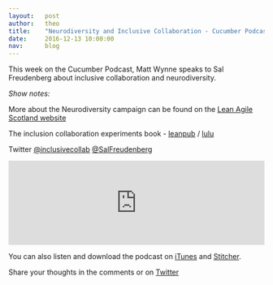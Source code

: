 ```yaml
---
layout:   post
author:   theo
title:    "Neurodiversity and Inclusive Collaboration - Cucumber Podcast"
date:     2016-12-13 10:00:00
nav:      blog
---
```


This week on the Cucumber Podcast, Matt Wynne speaks to Sal Freudenberg about inclusive collaboration and neurodiversity.

*Show notes:*

More about the Neurodiversity campaign can be found on the [Lean Agile Scotland website](http://leanagile.scot/workshops/inclusive-collaboration/)

The inclusion collaboration experiments book - [leanpub](https://leanpub.com/theinclusivecollaborationexperiments) / [lulu](http://www.lulu.com/shop/http://www.lulu.com/shop/sal-freudenberg-and-katherine-kirk/the-inclusive-collaboration-experiments/paperback/product-22927832.html)

Twitter
[@inclusivecollab](https://twitter.com/inclusivecollab) 
[@SalFreudenberg](https://twitter.com/SalFreudenberg)

<iframe width="100%" height="166" scrolling="no" frameborder="no" src="https://w.soundcloud.com/player/?url=https%3A//api.soundcloud.com/tracks/297720295&amp;color=ff5500&amp;auto_play=false&amp;hide_related=false&amp;show_comments=true&amp;show_user=true&amp;show_reposts=false"></iframe>

You can also listen and download the podcast on [iTunes](https://itunes.apple.com/gb/podcast/cucumber-podcast-rss/id1078896635) and [Stitcher](http://www.stitcher.com/s?fid=81999&refid=stpr). 

Share your thoughts in the comments or on [Twitter](https://twitter.com/cucumberbdd)
